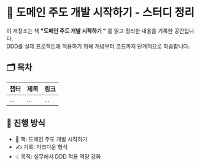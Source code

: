 # 📘 도메인 주도 개발 시작하기 - 스터디 정리

이 저장소는 책 **"도메인 주도 개발 시작하기 "** 를 읽고 정리한 내용을 기록한 공간입니다.  
DDD를 실제 프로젝트에 적용하기 위해 개념부터 코드까지 단계적으로 학습합니다.

## 🗂️ 목차

| 챕터 | 제목 | 링크 |
|------|------|------|
| ... | ... | ... |

## 📅 진행 방식

- 📖 책: 도메인 주도 개발 시작하기  
- ✍️ 기록: 마크다운 형식  
- 💡 목적: 실무에서 DDD 적용 역량 강화
